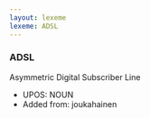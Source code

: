 ```yaml
---
layout: lexeme
lexeme: ADSL
---
```


###  ADSL

Asymmetric Digital Subscriber Line
* UPOS:  NOUN
* Added from:  joukahainen

